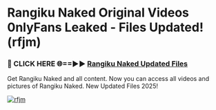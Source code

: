# Rangiku Naked Original Videos 0nlyFans Leaked - Files Updated! (rfjm)

<h3>🔴 CLICK HERE 🌐==►► <a href="https://tinyurl.com/yckcrads" rel="nofollow">Rangiku Naked Updated Files</a></h3>

Get Rangiku Naked and all content. Now you can access all videos and pictures of Rangiku Naked. New Updated Files 2025!

[![rfjm](https://i.imgur.com/hpKpOFt.gif)](https://tinyurl.com/yckcrads)

